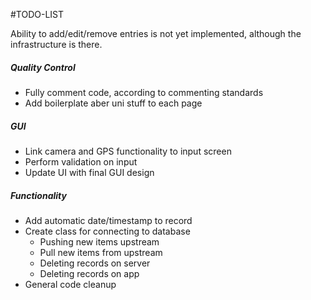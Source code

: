 #TODO-LIST

Ability to add/edit/remove entries is not yet implemented, although the infrastructure is there.

##### Quality Control
- Fully comment code, according to commenting standards
- Add boilerplate aber uni stuff to each page
##### GUI
- Link camera and GPS functionality to input screen
- Perform validation on input
- Update UI with final GUI design

##### Functionality
 - Add automatic date/timestamp to record
 - Create class for connecting to database
   - Pushing new items upstream
   - Pull new items from upstream
   - Deleting records on server
   - Deleting records on app
- General code cleanup
